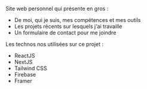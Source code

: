 Site web personnel qui présente en gros :

- De moi, qui je suis, mes compétences et mes outils
- Les projets récents sur lesquels j'ai travaille
- Un formulaire de contact pour me joindre

Les technos nos utilisées sur ce projet : 
- ReactJS
- NextJS
- Tailwind CSS
- Firebase
- Framer
